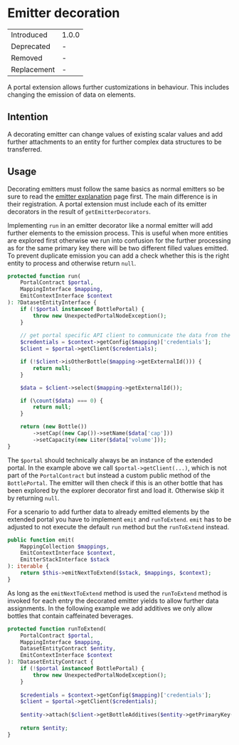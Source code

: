 # Emitter decoration

|             |       |
| ----------- | ----- |
| Introduced  | 1.0.0 |
| Deprecated  | -     |
| Removed     | -     |
| Replacement | -     |

A portal extension allows further customizations in behaviour.
This includes changing the emission of data on elements. 

## Intention

A decorating emitter can change values of existing scalar values and add further attachments to an entity for further complex data structures to be transferred.

## Usage

Decorating emitters must follow the same basics as normal emitters so be sure to read the [emitter explanation](./003-emitter.md) page first.
The main difference is in their registration.
A portal extension must include each of its emitter decorators in the result of `getEmitterDecorators`.

Implementing `run` in an emitter decorator like a normal emitter will add further elements to the emission process.
This is useful when more entities are explored first otherwise we run into confusion for the further processing as for the same primary key there will be two different filled values emitted.
To prevent duplicate emission you can add a check whether this is the right entity to process and otherwise return `null`.

```php
protected function run(
    PortalContract $portal,
    MappingInterface $mapping,
    EmitContextInterface $context
): ?DatasetEntityInterface {        
    if (!$portal instanceof BottlePortal) {
        throw new UnexpectedPortalNodeException();
    }
    
    // get portal specific API client to communicate the data from the contexts configuration
    $credentials = $context->getConfig($mapping)['credentials'];
    $client = $portal->getClient($credentials);

    if (!$client->isOtherBottle($mapping->getExternalId())) {
        return null;
    }

    $data = $client->select($mapping->getExternalId());

    if (\count($data) === 0) {
        return null;
    }

    return (new Bottle())
        ->setCap((new Cap())->setName($data['cap']))
        ->setCapacity(new Liter($data['volume']));
}
```

The `$portal` should technically always be an instance of the extended portal.
In the example above we call `$portal->getClient(...)`, which is not part of the `PortalContract` but instead a custom public method of the `BottlePortal`.
The emitter will then check if this is an other bottle that has been explored by the explorer decorator first and load it.
Otherwise skip it by returning `null`.

For a scenario to add further data to already emitted elements by the extended portal you have to implement `emit` and `runToExtend`.
`emit` has to be adjusted to not execute the default `run` method but the `runToExtend` instead.

```php
public function emit(
    MappingCollection $mappings,
    EmitContextInterface $context,
    EmitterStackInterface $stack
): iterable {
    return $this->emitNextToExtend($stack, $mappings, $context);
}
```

As long as the `emitNextToExtend` method is used the `runToExtend` method is invoked for each entry the decorated emitter yields to allow further data assignments.
In the following example we add additives we only allow bottles that contain caffeinated beverages.

```php
protected function runToExtend(
    PortalContract $portal,
    MappingInterface $mapping,
    DatasetEntityContract $entity,
    EmitContextInterface $context
): ?DatasetEntityContract {
    if (!$portal instanceof BottlePortal) {
        throw new UnexpectedPortalNodeException();
    }
    
    $credentials = $context->getConfig($mapping)['credentials'];
    $client = $portal->getClient($credentials);
    
    $entity->attach($client->getBottleAdditives($entity->getPrimaryKey()));
    
    return $entity;
}
```
